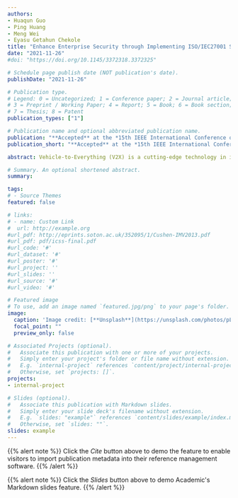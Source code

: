```yaml
---
authors:
- Huaqun Guo
- Ping Huang
- Meng Wei
- Eyasu Getahun Chekole
title: "Enhance Enterprise Security through Implementing ISO/IEC27001 Standard"
date: "2021-11-26"
#doi: "https://doi.org/10.1145/3372318.3372325"

# Schedule page publish date (NOT publication's date).
publishDate: "2021-11-26"

# Publication type.
# Legend: 0 = Uncategorized; 1 = Conference paper; 2 = Journal article;
# 3 = Preprint / Working Paper; 4 = Report; 5 = Book; 6 = Book section;
# 7 = Thesis; 8 = Patent
publication_types: ["1"]

# Publication name and optional abbreviated publication name.
publication: "**Accepted** at the *15th IEEE International Conference on Service Operations and Logistics, and Informatics (SOLI'21), IEEE*"
publication_short: "**Accepted** at the *15th IEEE International Conference on Service Operations and Logistics, and Informatics (SOLI'21), IEEE*"

abstract: Vehicle-to-Everything (V2X) is a cutting-edge technology in intelligent transportation systems (ITS). In V2X, various entities communicate and cooperate each other to ensure road safety and efficiency. However, such communications and cooperation also pose various security risks to the transportation system. In particular, due to the involvement of several unattended roadside devices, such as roadside units (RSUs), industrial PCs, traffic light controllers, 3D laser scanners, video cameras, and pedestrian sensors, the V2X ecosystem is highly vulnerable to malware attacks. Attackers may use rogue USB devices to inject various types of malware (e.g., viruses, spyware, ransomware and worms) to the V2X system via the USB ports of the roadside devices. Such attacks may result in a debilitating impact on the safety and efficiency of road traffic. Although a wide-range of approaches have been proposed against USB-based attacks, most of them have several limitations, especially when applied in the V2X context. For example, the widely adopted approaches against USB-based attacks are scanning USB devices using anti-malware/antivirus tools (which is often not effective against zero-day malware), disabling USB ports (security-through-obscurity has already several drawbacks), whitelisting USB devices using certain attributes of the USB devices (which is often bypassed by brute-force attacks and not effective against dishonest USB users). Furthermore, most of the existing solutions are implemented only for general purpose computing devices (e.g., computers and servers), hence might not be suitable for sensors and tiny IoT devices involved in the V2X environment. Moreover, the configuration and update processes of most existing solutions requires physical access to the devices, which might not be feasible in V2X where devices and sensors are dispersed across various roadside locations. In this work, we propose and implement DARUD – a lightweight and automated toolkit that dynamically detects and prevents rogue USB devices in V2X. This is achieved by constructing a USB authorization policy based on kernel-level USB rules and fingerprints. The proposed solution can also be configured and updated to the roadside devices over-the-air via a secured VPN tunneling. This avoids the hassle of physically configuring or updating the USB-security solutions on each roadside device. The effectiveness of our proposed approach is also tested using a realistic V2X infrastructure.

# Summary. An optional shortened abstract.
summary: 

tags:
# - Source Themes
featured: false

# links:
# - name: Custom Link
#  url: http://example.org
#url_pdf: http://eprints.soton.ac.uk/352095/1/Cushen-IMV2013.pdf
#url_pdf: pdf/icss-final.pdf
#url_code: '#'
#url_dataset: '#'
#url_poster: '#'
#url_project: ''
#url_slides: ''
#url_source: '#'
#url_video: '#'

# Featured image
# To use, add an image named `featured.jpg/png` to your page's folder. 
image:
  caption: 'Image credit: [**Unsplash**](https://unsplash.com/photos/pLCdAaMFLTE)'
  focal_point: ""
  preview_only: false

# Associated Projects (optional).
#   Associate this publication with one or more of your projects.
#   Simply enter your project's folder or file name without extension.
#   E.g. `internal-project` references `content/project/internal-project/index.md`.
#   Otherwise, set `projects: []`.
projects:
- internal-project

# Slides (optional).
#   Associate this publication with Markdown slides.
#   Simply enter your slide deck's filename without extension.
#   E.g. `slides: "example"` references `content/slides/example/index.md`.
#   Otherwise, set `slides: ""`.
slides: example
---
```


{{% alert note %}}
Click the *Cite* button above to demo the feature to enable visitors to import publication metadata into their reference management software.
{{% /alert %}}

{{% alert note %}}
Click the *Slides* button above to demo Academic's Markdown slides feature.
{{% /alert %}}

